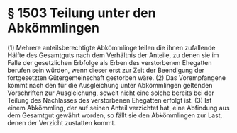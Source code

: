 # § 1503 Teilung unter den Abkömmlingen
(1) Mehrere anteilsberechtigte Abkömmlinge teilen die ihnen zufallende Hälfte des Gesamtguts nach dem Verhältnis der Anteile, zu denen sie im Falle der gesetzlichen Erbfolge als Erben des verstorbenen Ehegatten berufen sein würden, wenn dieser erst zur Zeit der Beendigung der fortgesetzten Gütergemeinschaft gestorben wäre.
(2) Das Vorempfangene kommt nach den für die Ausgleichung unter Abkömmlingen geltenden Vorschriften zur Ausgleichung, soweit nicht eine solche bereits bei der Teilung des Nachlasses des verstorbenen Ehegatten erfolgt ist.
(3) Ist einem Abkömmling, der auf seinen Anteil verzichtet hat, eine Abfindung aus dem Gesamtgut gewährt worden, so fällt sie den Abkömmlingen zur Last, denen der Verzicht zustatten kommt.